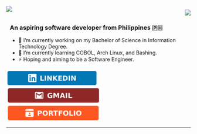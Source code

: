 <div style="display: flex; justify-content: space-between; align-items: flex-start; text-align: center;">
    <img src="https://readme-typing-svg.herokuapp.com?font=Oswald&pause=1000&color=BCFF00FF&size=33&center=false&vCenter=true&width=500&height=35&lines=Hey+there!;+I'm+Justine+Bautista;" style="margin-bottom: 10px;" />
    <img align="right" src="https://visitor-badge.laobi.icu/badge?page_id=AgustinUno.AgustinUno" style="margin-top: 10px;" />
</div>
<div style="text-align: left; padding-left: 10px;">
    <h3>An aspiring software developer from Philippines 🇵🇭</h3>
    <ul>
        <li>🔭 I’m currently working on my Bachelor of Science in Information Technology Degree.</li>
        <li>🌱 I’m currently learning COBOL, Arch Linux, and Bashing.</li>
        <li>⚡ Hoping and aiming to be a Software Engineer.</li>
    </ul>
</div>

  <a href="https://linkedin.com/in/pedro-sales-muniz" target="_blank">
    <img src="LinkedIn_icon.png" style="height: 45px;"/>
  </a>
    
  <a href="https://linkedin.com/in/pedro-sales-muniz" target="_blank">
    <img src="Mail_icon.png" style="height: 45px;"/>
  </a>
  
  <a href="https://linkedin.com/in/pedro-sales-muniz" target="_blank">
    <img src="Port_icon.png" style="height: 45px;"/>
  </a>
</div>

 <hr/>



